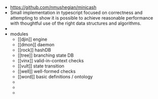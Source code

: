 - https://github.com/nmushegian/minicash
- Small implementation in typescript focused on correctness and attempting to show it is possible to achieve reasonable performance with thoughtful use of the right data structures and algorithms.
-
- modules
	- [[djin]] engine
	- [[dmon]] daemon
	- [[rock]] hashDB
	- [[tree]] branching state DB
	- [[vinx]] valid-in-context checks
	- [[vult]] state transition
	- [[well]] well-formed checks
	- [[word]] basic definitions / ontology
	-
	-
	-